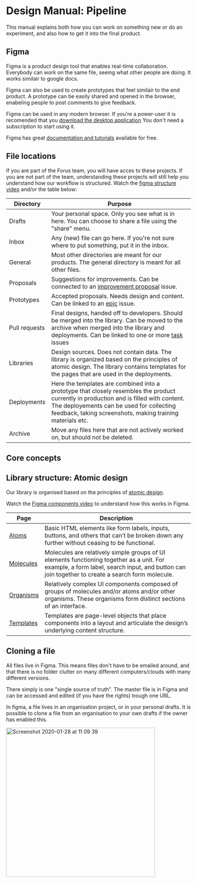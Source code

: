 # Design Manual: Pipeline
This manual explains both how you can work on something new or do an experiment, and also how to get it into the final product.

## Figma
Figma is a product design tool that enables real-time collaboration. Everybody can work on the same file, seeing what other people are doing. It works similair to google docs.

Figma can also be used to create prototypes that feel similair to the end product. A prototype can be easily shared and opened in the browser, enabeling people to post comments to give feedback.

Figma can be used in any modern browser. If you're a power-user it is recomended that you [download the desktop application](https://www.figma.com/downloads/) You don't need a subscription to start using it. 

Figma has great [documentation and tutorials](https://help.figma.com/hc/en-us) available for free.

## File locations
If you are part of the Forus team, you will have acces to these projects. If you are not part of the team, understanding these projects will still help you understand how our workflow is structured. Watch the [figma structure video](https://youtu.be/XR7DBatobQM) and/or the table below:

Directory | Purpose
-- | --
Drafts | Your personal space. Only you see what is in here. You can choose to share a file using the "share" menu.
Inbox | Any (new) file can go here. If you're not sure where to put something, put it in the inbox.
General | Most other directories are meant for our products. The general directory is meant for all other files.
Proposals | Suggestions for improvements. Can be connected to an [improvement proposal](https://github.com/teamforus/general/blob/develop/manuals/development/issue-improvement-proposal.md) issue. 
Prototypes | Accepted proposals. Needs design and content. Can be linked to an [epic](https://github.com/teamforus/general/blob/develop/manuals/development/issue-epic.md) issue.
Pull requests | Final designs, handed off to developers. Should be merged into the library. Can be moved to the archive when merged into the library and deployments. Can be linked to one or more [task](https://github.com/teamforus/general/blob/develop/manuals/development/issue-task.md) issues 
Libraries | Design sources. Does not contain data. The library is organized based on the principles of atomic design. The library contains templates for the pages that are used in the deployments. 
Deployments | Here the templates are combined into a prototype that closely resembles the product currently in production and is filled with content. The deployements can be used for collecting feedback, taking screenshots, making training materials etc.
Archive | Move any files here that are not actively worked on, but should not be deleted.

## Core concepts



## Library structure: Atomic design
Our library is organised based on the principles of [atomic design](http://atomicdesign.bradfrost.com/chapter-2/). 

Watch the [Figma components video](https://youtu.be/HJJFD9gxGbY) to understand how this works in Figma.

Page | Description
---|---
[Atoms](http://atomicdesign.bradfrost.com/chapter-2/#atoms) | Basic HTML elements like form labels, inputs, buttons, and others that can’t be broken down any further without ceasing to be functional.
[Molecules](http://atomicdesign.bradfrost.com/chapter-2/#molecules) | Molecules are relatively simple groups of UI elements functioning together as a unit. For example, a form label, search input, and button can join together to create a search form molecule.
[Organisms](http://atomicdesign.bradfrost.com/chapter-2/#organisms) | Relatively complex UI components composed of groups of molecules and/or atoms and/or other organisms. These organisms form distinct sections of an interface.
[Templates](http://atomicdesign.bradfrost.com/chapter-2/#templates) | Templates are page-level objects that place components into a layout and articulate the design’s underlying content structure.

## Cloning a file
All files live in Figma. This means files don't have to be emailed around, and that there is no folder clutter on many different computers/clouds with many different versions. 

There simply is one "single source of truth". The master file is in Figma and can be accessed and edited (if you have the rights) trough one URL.

In figma, a file lives in an organisation project, or in your personal drafts. It is possible to clone a file from an organisation to your own drafts if the owner has enabled this.

<img width="406" alt="Screenshot 2020-01-28 at 11 09 39" src="https://user-images.githubusercontent.com/30194799/73254537-e46a8800-41be-11ea-89e1-c8855f136ea0.png">







